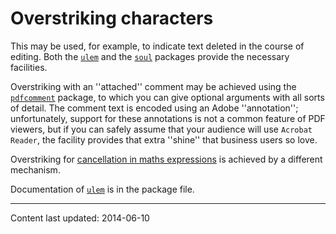 # Overstriking characters

This may be used, for example, to indicate text deleted in the course
of editing.  Both the [`ulem`](http://ctan.org/pkg/ulem) and the [`soul`](http://ctan.org/pkg/soul) packages
provide the necessary facilities.

Overstriking with an ''attached'' comment may be achieved using the
[`pdfcomment`](http://ctan.org/pkg/pdfcomment) package, to which you can give optional arguments
with all sorts of detail.  The comment text is encoded using an Adobe
''annotation''; unfortunately, support for these annotations is not a
common feature of PDF viewers, but if you can safely assume
that your audience will use `Acrobat Reader`, the facility
provides that extra ''shine'' that business users so love.

Overstriking for 
[cancellation in maths expressions](./FAQ-cancellation.html) is achieved
by a different mechanism.

Documentation of [`ulem`](http://ctan.org/pkg/ulem) is in the package file.


----

Content last updated: 2014-06-10
